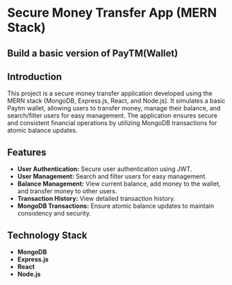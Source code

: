 # Secure Money Transfer App (MERN Stack)

## Build a basic version of PayTM(Wallet)

## Introduction

This project is a secure money transfer application developed using the MERN stack (MongoDB, Express.js, React, and Node.js). It simulates a basic Paytm wallet, allowing users to transfer money, manage their balance, and search/filter users for easy management. The application ensures secure and consistent financial operations by utilizing MongoDB transactions for atomic balance updates.

## Features

- **User Authentication:** Secure user authentication using JWT.
- **User Management:** Search and filter users for easy management.
- **Balance Management:** View current balance, add money to the wallet, and transfer money to other users.
- **Transaction History:** View detailed transaction history.
- **MongoDB Transactions:** Ensure atomic balance updates to maintain consistency and security.

## Technology Stack

- **MongoDB**
- **Express.js**
- **React**
- **Node.js**

 
